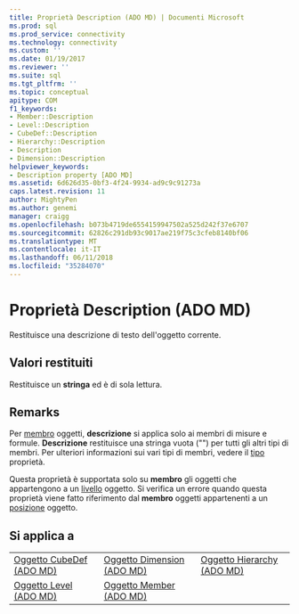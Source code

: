 ```yaml
---
title: Proprietà Description (ADO MD) | Documenti Microsoft
ms.prod: sql
ms.prod_service: connectivity
ms.technology: connectivity
ms.custom: ''
ms.date: 01/19/2017
ms.reviewer: ''
ms.suite: sql
ms.tgt_pltfrm: ''
ms.topic: conceptual
apitype: COM
f1_keywords:
- Member::Description
- Level::Description
- CubeDef::Description
- Hierarchy::Description
- Description
- Dimension::Description
helpviewer_keywords:
- Description property [ADO MD]
ms.assetid: 6d626d35-0bf3-4f24-9934-ad9c9c91273a
caps.latest.revision: 11
author: MightyPen
ms.author: genemi
manager: craigg
ms.openlocfilehash: b073b4719de6554159947502a525d242f37e6707
ms.sourcegitcommit: 62826c291db93c9017ae219f75c3cfeb8140bf06
ms.translationtype: MT
ms.contentlocale: it-IT
ms.lasthandoff: 06/11/2018
ms.locfileid: "35284070"
---
```

# <a name="description-property-ado-md"></a>Proprietà Description (ADO MD)
Restituisce una descrizione di testo dell'oggetto corrente.  
  
## <a name="return-values"></a>Valori restituiti  
 Restituisce un **stringa** ed è di sola lettura.  
  
## <a name="remarks"></a>Remarks  
 Per [membro](../../../ado/reference/ado-md-api/member-object-ado-md.md) oggetti, **descrizione** si applica solo ai membri di misure e formule. **Descrizione** restituisce una stringa vuota ("") per tutti gli altri tipi di membri. Per ulteriori informazioni sui vari tipi di membri, vedere il [tipo](../../../ado/reference/ado-md-api/type-property-ado-md.md) proprietà.  
  
 Questa proprietà è supportata solo su **membro** gli oggetti che appartengono a un [livello](../../../ado/reference/ado-md-api/level-object-ado-md.md) oggetto. Si verifica un errore quando questa proprietà viene fatto riferimento dal **membro** oggetti appartenenti a un [posizione](../../../ado/reference/ado-md-api/position-object-ado-md.md) oggetto.  
  
## <a name="applies-to"></a>Si applica a  
  
||||  
|-|-|-|  
|[Oggetto CubeDef (ADO MD)](../../../ado/reference/ado-md-api/cubedef-object-ado-md.md)|[Oggetto Dimension (ADO MD)](../../../ado/reference/ado-md-api/dimension-object-ado-md.md)|[Oggetto Hierarchy (ADO MD)](../../../ado/reference/ado-md-api/hierarchy-object-ado-md.md)|  
|[Oggetto Level (ADO MD)](../../../ado/reference/ado-md-api/level-object-ado-md.md)|[Oggetto Member (ADO MD)](../../../ado/reference/ado-md-api/member-object-ado-md.md)||
